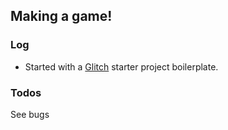 ## Making a game!

### Log

* Started with a [Glitch](https://glitch.com/) starter project boilerplate.

### Todos

See bugs
